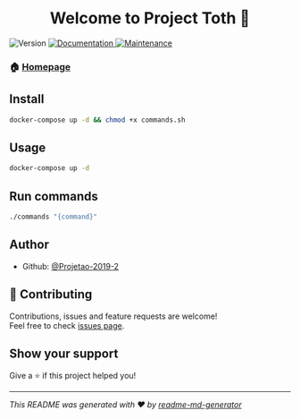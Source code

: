 <h1 align="center">Welcome to Project Toth 👋</h1>
<p>
  <img alt="Version" src="https://img.shields.io/badge/version-0.5.1-blue.svg?cacheSeconds=2592000" />
  <a href="https://github.com/Projetao-2019-2/project-toth#readme" target="_blank">
    <img alt="Documentation" src="https://img.shields.io/badge/documentation-yes-brightgreen.svg" />
  </a>
  <a href="https://github.com/Projetao-2019-2/project-toth/graphs/commit-activity" target="_blank">
    <img alt="Maintenance" src="https://img.shields.io/badge/Maintained%3F-yes-green.svg" />
  </a>
</p>

### 🏠 [Homepage](https://github.com/Projetao-2019-2/project-toth#readme)

## Install

```sh
docker-compose up -d && chmod +x commands.sh
```

## Usage

```sh
docker-compose up -d
```

## Run commands

```sh
./commands "{command}"
```

## Author

- Github: [@Projetao-2019-2](https://github.com/Projetao-2019-2)

## 🤝 Contributing

Contributions, issues and feature requests are welcome!<br />Feel free to check [issues page](https://github.com/Projetao-2019-2/project-toth/issues).

## Show your support

Give a ⭐️ if this project helped you!

---

_This README was generated with ❤️ by [readme-md-generator](https://github.com/kefranabg/readme-md-generator)_
